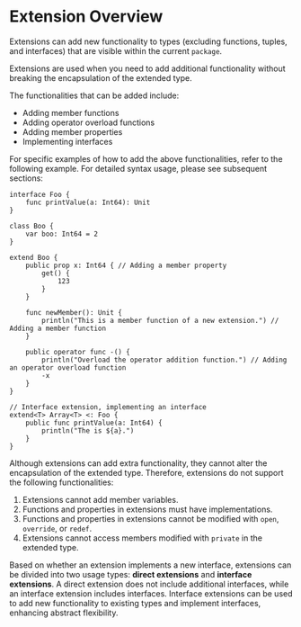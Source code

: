 # Extension Overview

Extensions can add new functionality to types (excluding functions, tuples, and interfaces) that are visible within the current `package`.

Extensions are used when you need to add additional functionality without breaking the encapsulation of the extended type.

The functionalities that can be added include:

- Adding member functions
- Adding operator overload functions
- Adding member properties
- Implementing interfaces

For specific examples of how to add the above functionalities, refer to the following example. For detailed syntax usage, please see subsequent sections:

<!-- compile -->

```cangjie
interface Foo {
    func printValue(a: Int64): Unit
}

class Boo {
    var boo: Int64 = 2
}

extend Boo {
    public prop x: Int64 { // Adding a member property
        get() {
            123
        }
    }

    func newMember(): Unit {
        println("This is a member function of a new extension.") // Adding a member function
    }

    public operator func -() {
        println("Overload the operator addition function.") // Adding an operator overload function
        -x
    }
}

// Interface extension, implementing an interface
extend<T> Array<T> <: Foo {
    public func printValue(a: Int64) {
        println("The is ${a}.")
    }
}
```

Although extensions can add extra functionality, they cannot alter the encapsulation of the extended type. Therefore, extensions do not support the following functionalities:

1. Extensions cannot add member variables.
2. Functions and properties in extensions must have implementations.
3. Functions and properties in extensions cannot be modified with `open`, `override`, or `redef`.
4. Extensions cannot access members modified with `private` in the extended type.

Based on whether an extension implements a new interface, extensions can be divided into two usage types: **direct extensions** and **interface extensions**. A direct extension does not include additional interfaces, while an interface extension includes interfaces. Interface extensions can be used to add new functionality to existing types and implement interfaces, enhancing abstract flexibility.